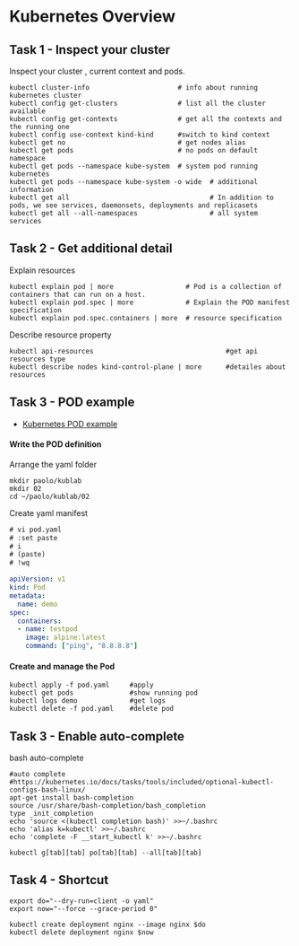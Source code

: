 # Kubernetes Overview

## Task 1 - Inspect your cluster

Inspect your cluster , current context and pods.

```
kubectl cluster-info                      # info about running kubernetes cluster
kubectl config get-clusters               # list all the cluster available
kubectl config get-contexts               # get all the contexts and the running one
kubectl config use-context kind-kind      #switch to kind context
kubectl get no                            # get nodes alias
kubectl get pods                          # no pods on default namespace
kubectl get pods --namespace kube-system  # system pod running kubernetes
kubectl get pods --namespace kube-system -o wide  # additional information
kubectl get all                                   # In addition to pods, we see services, daemonsets, deployments and replicasets
kubectl get all --all-namespaces                  # all system services
```

## Task 2 - Get additional detail

Explain resources

```
kubectl explain pod | more                  # Pod is a collection of containers that can run on a host.
kubectl explain pod.spec | more             # Explain the POD manifest specification
kubectl explain pod.spec.containers | more  # resource specification
```

Describe resource property

```
kubectl api-resources                                 #get api resources type
kubectl describe nodes kind-control-plane | more      #detailes about resources
```

## Task 3 - POD example

- [Kubernetes POD example](https://docs.docker.com/get-started/orchestration/)

#### Write the POD definition

Arrange the yaml folder

```
mkdir paolo/kublab
mkdir 02
cd ~/paolo/kublab/02
```

Create yaml manifest

```diff
# vi pod.yaml
# :set paste
# i
# (paste)
# !wq
```

```YAML
apiVersion: v1
kind: Pod
metadata:
  name: demo
spec:
  containers:
  - name: testpod
    image: alpine:latest
    command: ["ping", "8.8.8.8"]
```

#### Create and manage the Pod

```
kubectl apply -f pod.yaml     #apply
kubectl get pods              #show running pod
kubectl logs demo             #get logs
kubectl delete -f pod.yaml    #delete pod
```

## Task 3 - Enable auto-complete

bash auto-complete 

```
#auto complete
#https://kubernetes.io/docs/tasks/tools/included/optional-kubectl-configs-bash-linux/
apt-get install bash-completion
source /usr/share/bash-completion/bash_completion
type _init_completion
echo 'source <(kubectl completion bash)' >>~/.bashrc
echo 'alias k=kubectl' >>~/.bashrc
echo 'complete -F __start_kubectl k' >>~/.bashrc
```
```
kubectl g[tab][tab] po[tab][tab] --all[tab][tab]
```

## Task 4 - Shortcut

```
export do="--dry-run=client -o yaml"
export now="--force --grace-period 0"
```

```
kubectl create deployment nginx --image nginx $do
kubectl delete deployment nginx $now  
```
